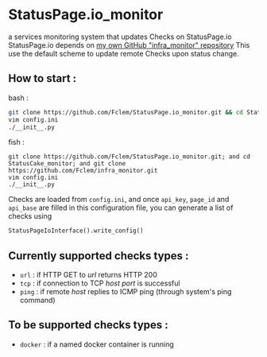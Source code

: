 # StatusPage.io_monitor
a services monitoring system that updates Checks on StatusPage.io
StatusPage.io depends on [my own GitHub "infra_monitor" repository](https://github.com/Fclem/infra_monitor)
This use the default scheme to update remote Checks upon status change.

## How to start :
bash :
```bash
git clone https://github.com/Fclem/StatusPage.io_monitor.git && cd StatusCake_monitor && git clone https://github.com/Fclem/infra_monitor.git
vim config.ini
./__init__.py
```

fish :
```shell
git clone https://github.com/Fclem/StatusPage.io_monitor.git; and cd StatusCake_monitor; and git clone https://github.com/Fclem/infra_monitor.git
vim config.ini
./__init__.py
```

Checks are loaded from `config.ini`, and once `api_key`, `page_id` and `api_base` are filled in this configuration file, you can generate a list of checks using  
```python
StatusPageIoInterface().write_config()
```

## Currently supported checks types :
 * `url` : if HTTP GET to *url* returns HTTP 200
 * `tcp` : if connection to TCP *host port* is successful
 * `ping` : if remote *host* replies to ICMP ping (through system's ping command)

## To be supported checks types :
 * `docker` : if a named docker container is running

